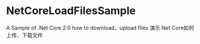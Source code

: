 # NetCoreLoadFilesSample
A Sample of .Net Core 2.0 how to download、upload files
演示.Net Core如何上传、下载文件
